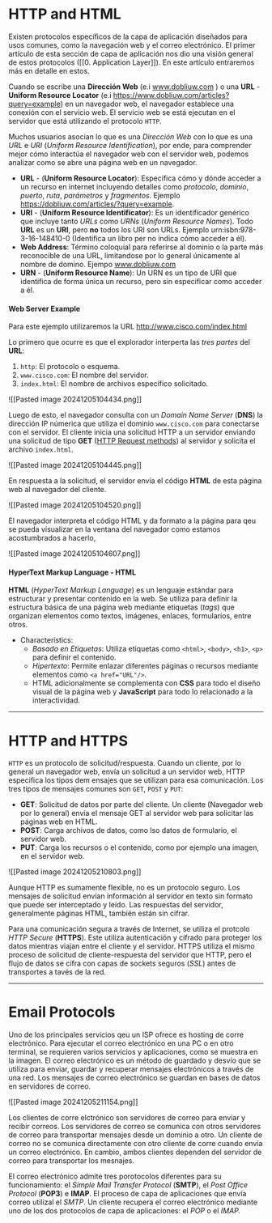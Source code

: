 # HTTP and HTML 

Existen protocolos específicos de la capa de aplicación diseñados para usos comunes, como la navegación web y el correo electrónico. El primer artículo de esta sección de capa de aplicación nos dio una visión general de estos protocolos ([[0. Application Layer]]). En este artículo entraremos más en detalle en estos.

Cuando se escribe una **Dirección Web** (e.i  www.dobliuw.com ) o una **URL** - **Uniform Resource Locator** (e.i https://www.dobliuw.com/articles?query=example) en un navegador web, el navegador establece una conexión con el servicio web. El servicio web se está ejecutan en el servidor que está utilizando el protocolo `HTTP`.

Muchos usuarios asocian lo que es una *Dirección Web* con lo que es una *URL* e *URI* (*Uniform Resource Identification*), por ende, para comprender mejor cómo interactúa el navegador web con el servidor web, podemos analizar como se abre una página web en un navegador.

- **URL** - (**Uniform Resource Locator**): Especifica cómo y dónde acceder a un recurso en internet incluyendo detalles como *protocolo*, *dominio*, *puerto*, *ruta*, *parámetros* y *fragmentos*. Ejemplo https://dobliuw.com/articles/?query=example. 
- **URI** - (**Uniform Resource Identificator**): Es un identificador genérico que incluye tanto *URLs* como *URNs* (*Uniform Resource Names*). Todo **URL** es un **URI**, pero **no** todos los URI son URLs. Ejemplo urn:isbn:978-3-16-148410-0 (Identifica un libro per no indica cómo acceder a él).
- **Web Address**: Término coloquial para referirse al dominio o la parte más reconocible de una URL, limitandose por lo general únicamente al nombre de domino. Ejempo www.dobliuw.com
- **URN** - (**Uniform Resource Name**): Un URN es un tipo de URI que identifica de forma única un recurso, pero sin especificar como acceder a él.
#### Web Server Example

Para este ejemplo utilizaremos la URL http://www.cisco.com/index.html

Lo primero que ocurre es que el explorador interperta las *tres partes* del **URL**: 

1. `http`: El protocolo o esquema.
2. `www.cisco.com`: El nombre del servidor.
3. `index.html`: El nombre de archivos específico solicitado.

![[Pasted image 20241205104434.png]]

Luego de esto, el navegador consulta con un *Domain Name Server* (**DNS**) la dirección IP númerica que utiliza el dominio `www.cisco.com` para conectarse con el servidor. El cliente inicia una solicitud HTTP a un servidor enviando una solicitud de tipo **GET** ([HTTP Request methods](https://developer.mozilla.org/en-US/docs/Web/HTTP/Methods)) al servidor y solicita el archivo `index.html`.

![[Pasted image 20241205104445.png]]

En respuesta a la solicitud, el servidor envía el código **HTML** de esta página web al navegador del cliente.

![[Pasted image 20241205104520.png]]

El navegador interpreta el código HTML y da formato a la página para qeu se pueda visualizar en la ventana del navegador como estamos acostumbrados a hacerlo,

![[Pasted image 20241205104607.png]]
#### HyperText Markup Language - HTML

**HTML** (*HyperText Markup Language*) es un lenguaje estándar para estructurar y presentar contenido en la web. Se utiliza para definir la estructura básica de una página web mediante etiquetas (*tags*) que organizan elementos como textos, imágenes, enlaces, formularios, entre otros.

- Characteristics:
	- *Basado en Etiquetas*: Utiliza etiquetas como `<html>`, `<body>`, `<h1>`, `<p>` para definir el contenido.
	- *Hipertexto*: Permite enlazar diferentes páginas o recursos mediante elementos como `<a href="URL"/>`. 
	- HTML adicionalmente se complementa con **CSS** para todo el diseño visual de la página web y **JavaScript** para todo lo relacionado a la interactividad.

---
# HTTP and HTTPS

`HTTP` es un protocolo de solicitud/respuesta. Cuando un cliente, por lo general un navegador web, envía un solicitud a un servidor web, HTTP especifica los tipos dem ensajes que se utilizan para esa comunicación. Los tres tipos de mensajes comunes son `GET`, `POST` y `PUT`:

- **GET**: Solicitud de datos por parte del cliente. Un cliente (Navegador web por lo general) envía el mensaje GET al servidor web para solicitar las páginas web en HTML.
- **POST**: Carga archivos de datos, como lso datos de formulario, el servidor web.
- **PUT**: Carga los recursos o el contenido, como por ejemplo una imagen, en el servidor web.

![[Pasted image 20241205210803.png]]

Aunque HTTP es sumamente flexible, no es un protocolo seguro. Los mensajes de solicitud envían información al servidor en texto sin formato que puede ser interceptado y leído. Las respuestas del servidor, generalmente páginas HTML, también están sin cifrar.

Para una comunicación segura a través de Internet, se utiliza el protcolo *HTTP Secure* (**HTTPS**). Este utiliza autenticación y cifrado para proteger los datos mientras viajan entre el cliente y el servidor. HTTPS utiliza el mismo proceso de solicitud de cliente-respuesta del servidor que HTTP, pero el flujo de datos se cifra con capas de sockets seguros (*SSL*) antes de transportes a tavés de la red.

---
# Email Protocols

Uno de los principales servicios qeu un ISP ofrece es hosting de corre electrónico. Para ejecutar el correo electrónico en una PC o en otro terminal, se requieren varios servicios y aplicaciones, como se muestra en la imagen. El correo electrónico es un método de guardado y desvío que se utiliza para enviar, guardar y recuperar mensajes electrónicos a través de una red. Los mensajes de correo electrónico se guardan en bases de datos en servidores de correo.

![[Pasted image 20241205211154.png]]

Los clientes de corre elctrónico son servidores de correo para enviar y recibir correos. Los servidores de correo se comunica con otros servidores de correo para transportar mensajes desde un dominio a otro. Un cliente de correo no se comunica directamente con otro cliente de corre cuando envía un correo electrónico. En cambio, ambos clientes dependen del servidor de correo para transportar los mesnajes.

El correo electrónico admite tres porotocolos diferentes para su funcionamiento: el *Simple Mail Transfer Protocol* (**SMTP**), el *Post Office Protocol* (**POP3**) e **IMAP**. El proceso de capa de aplicaciones que envía correo utilizal el *SMTP*. Un cliente recupera el correo electrónico mediante uno de los dos protocolos de capa de aplicaciones: el *POP* o el *IMAP.*